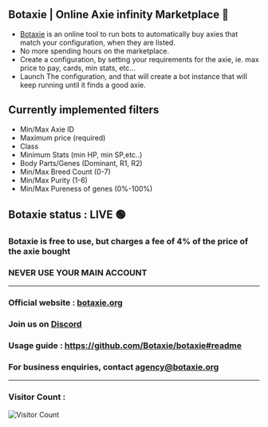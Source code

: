 ## Botaxie | Online Axie infinity Marketplace 👋

- [Botaxie](https://www.botaxie.org) is an online tool to run bots to automatically buy axies that match your configuration, when they are listed.
- No more spending hours on the marketplace.
- Create a configuration, by setting your requirements for the axie, ie. max price to pay, cards, min stats, etc...
- Launch The configuration, and that will create a bot instance that will keep running until it finds a good axie.

## Currently implemented filters
- Min/Max Axie ID
- Maximum price (required)
- Class
- Minimum Stats (min HP, min SP,etc..)
- Body Parts/Genes (Dominant, R1, R2)
- Min/Max Breed Count (0-7)
- Min/Max Purity (1-6)
- Min/Max Pureness of genes (0%-100%)

## Botaxie status : LIVE 🟢

### Botaxie is free to use, but charges a fee of 4% of the price of the axie bought
### NEVER USE YOUR MAIN ACCOUNT

--------
### Official website : [botaxie.org](http://botaxie.org)
### Join us on [Discord](https://discord.gg/grMVsVYjdF)
### Usage guide : https://github.com/Botaxie/botaxie#readme
### For business enquiries, contact agency@botaxie.org
-----------

### Visitor Count :
  ![Visitor Count](https://profile-counter.glitch.me/botaxie/count.svg)
